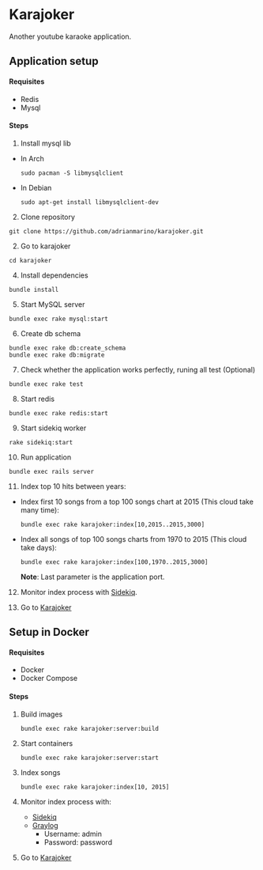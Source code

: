 # Karajoker
Another youtube karaoke application.

## Application setup

#### Requisites
 * Redis
 * Mysql

#### Steps

1. Install mysql lib
  * In Arch

	   ```
	   sudo pacman -S libmysqlclient
	   ```
  * In Debian

	   ```
	   sudo apt-get install libmysqlclient-dev
	   ```

2. Clone repository

 ```
 git clone https://github.com/adrianmarino/karajoker.git
 ```

2. Go to karajoker

 ```
 cd karajoker
 ```

4. Install dependencies

 ```
 bundle install
 ```
5. Start MySQL server

 ```
 bundle exec rake mysql:start
 ```
6. Create db schema

 ```
 bundle exec rake db:create_schema
 bundle exec rake db:migrate
 ```
7. Check whether the application works perfectly, runing all test (Optional)

 ```
 bundle exec rake test
 ```
8. Start redis

 ```
 bundle exec rake redis:start
 ```
9. Start sidekiq worker

 ```
 rake sidekiq:start
 ```
10. Run application

 ```
 bundle exec rails server
 ```
11. Index top 10 hits between years:
  * Index first 10 songs from a top 100 songs chart at 2015 (This cloud take many time):

	   ```
	   bundle exec rake karajoker:index[10,2015..2015,3000]
	   ```
  * Index all songs of top 100 songs charts from 1970 to 2015 (This cloud take days):

	   ```
	   bundle exec rake karajoker:index[100,1970..2015,3000]
	   ```
    **Note**: Last parameter is the application port.

12. Monitor index process with [Sidekiq](http://localhost:8081/sidekiq).

13. Go to [Karajoker](http://localhost:8081)

## Setup in Docker

#### Requisites
* Docker
* Docker Compose

#### Steps

1. Build images

	```
	bundle exec rake karajoker:server:build
	```
2. Start containers

	```
	bundle exec rake karajoker:server:start
	```
3. Index songs

   ```
   bundle exec rake karajoker:index[10, 2015]
   ```

4. Monitor index process with:
	* [Sidekiq](http://localhost:8081/sidekiq)
	* [Graylog](http://localhost:9000)
		* Username: admin
		* Password: password

6. Go to [Karajoker](http://localhost:8081)
